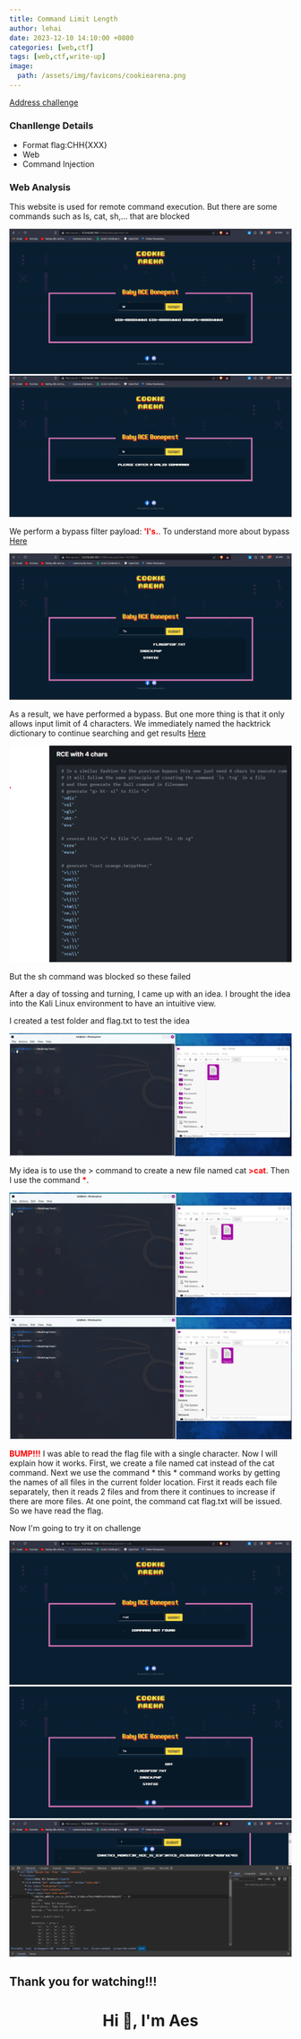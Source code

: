 ```yaml
---
title: Command Limit Length
author: lehai
date: 2023-12-10 14:10:00 +0800
categories: [web,ctf]
tags: [web,ctf,write-up]
image:
  path: /assets/img/favicons/cookiearena.png
---
```


[Address challenge](https://battle.cookiearena.org/challenges/web/command-limit-length)


### Chanllenge Details
- Format flag:CHH{XXX}
- Web
- Command Injection

### Web Analysis

This website is used for remote command execution. But there are some commands such as ls, cat, sh,... that are blocked


![](/assets/img/writeup/Command-Limit-Length/1.png)
![](/assets/img/writeup/Command-Limit-Length/2.png)

We perform a bypass filter payload: <b style="color:red;">'l's.</b>. To understand more about bypass [Here](https://book.hacktricks.xyz/linux-hardening/bypass-bash-restrictions)

![](/assets/img/writeup/Command-Limit-Length/3.png)

As a result, we have performed a bypass. But one more thing is that it only allows input limit of 4 characters. We immediately named the hacktrick dictionary to continue searching and get results [Here](https://book.hacktricks.xyz/linux-hardening/bypass-bash-restrictions#rce-with-4-chars) 

![](/assets/img/writeup/Command-Limit-Length/4.png)

But the sh command was blocked so these failed

After a day of tossing and turning, I came up with an idea. I brought the idea into the Kali Linux environment to have an intuitive view.

I created a test folder and flag.txt to test the idea

![](/assets/img/writeup/Command-Limit-Length/5.png)


My idea is to use the > command to create a new file named cat <b style="color:red;">>cat</b>. Then I use the command <b style="color:red;">*</b>.

![](/assets/img/writeup/Command-Limit-Length/6.png)
![](/assets/img/writeup/Command-Limit-Length/7.png)

<b style="color:red;">BUMP!!!</b> I was able to read the flag file with a single character. Now I will explain how it works. First, we create a file named cat instead of the cat command. Next we use the command * this * command works by getting the names of all files in the current folder location. First it reads each file separately, then it reads 2 files and from there it continues to increase if there are more files. At one point, the command cat flag.txt will be issued. So we have read the flag.

Now I'm going to try it on challenge 

![](/assets/img/writeup/Command-Limit-Length/8.png)
![](/assets/img/writeup/Command-Limit-Length/9.png)
![](/assets/img/writeup/Command-Limit-Length/10.png)

## Thank you for watching!!!

<h1 align="center">Hi 👋, I'm Aes </h1>





